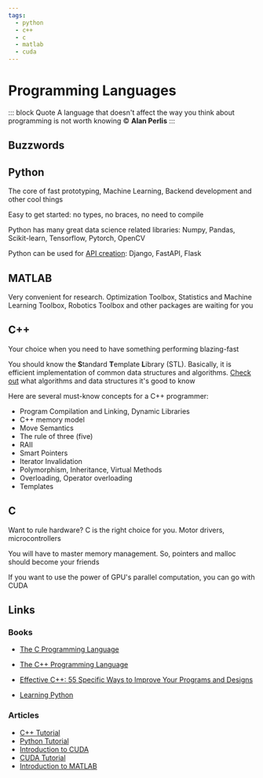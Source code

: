 ```yaml
---
tags:
  - python
  - c++
  - c
  - matlab
  - cuda
---
```


# Programming Languages

::: block Quote
A language that doesn't affect the way you think about programming is not worth knowing © **Alan Perlis**
:::

## Buzzwords

<Buzzword text="C"/>
<Buzzword text="C++"/>
<Buzzword text="Python"/>
<Buzzword text="MATLAB"/>
<Buzzword text="CUDA"/>

## Python

The core of fast prototyping, Machine Learning, Backend development and other cool things

Easy to get started: no types, no braces, no need to compile

Python has many great data science related libraries: Numpy, Pandas, Scikit-learn, Tensorflow, Pytorch, OpenCV

Python can be used for [API creation](../../robo_integrator/api/): Django, FastAPI, Flask

## MATLAB

Very convenient for research. Optimization Toolbox, Statistics and Machine Learning Toolbox, Robotics Toolbox and other packages are waiting for you

## C++

Your choice when you need to have something performing blazing-fast

You should know the <!-- yaspeller ignore:start --> **S**tandard **T**emplate **L**ibrary <!-- yaspeller ignore:end --> (STL). Basically, it is efficient implementation of common data structures and algorithms. [Check out](../algorithms/) what algorithms and data structures it's good to know

Here are several must-know concepts for a C++ programmer:

- Program Compilation and Linking, Dynamic Libraries
- C++ memory model
- Move Semantics
- The rule of three (five)
- RAII
- Smart Pointers
- Iterator Invalidation
- Polymorphism, Inheritance, Virtual Methods
- Overloading, Operator overloading
- Templates

## C

Want to rule hardware? C is the right choice for you. Motor drivers, microcontrollers

You will have to master memory management. So, pointers and malloc should become your friends

If you want to use the power of GPU's parallel computation, you can go with CUDA

## Links

### Books

- [The C Programming Language](https://www.goodreads.com/book/show/515601.The_C_Programming_Language)

- [The C++ Programming Language](https://www.goodreads.com/book/show/112251.The_C_Programming_Language)

- [Effective C++: 55 Specific Ways to Improve Your Programs and Designs](https://www.goodreads.com/book/show/105125.Effective_C_)

- [Learning Python](https://www.goodreads.com/book/show/80435.Learning_Python)

### Articles

- [C++ Tutorial](https://www.cplusplus.com/doc/tutorial/)
- [Python Tutorial](https://docs.python.org/3/tutorial/)
- [Introduction to CUDA](https://developer.nvidia.com/blog/even-easier-introduction-cuda/)
- [CUDA Tutorial](https://cuda-tutorial.readthedocs.io/en/latest/tutorials/tutorial01/)
- [Introduction to MATLAB](https://www.mathworks.com/content/dam/mathworks/mathworks-dot-com/moler/intro.pdf)
